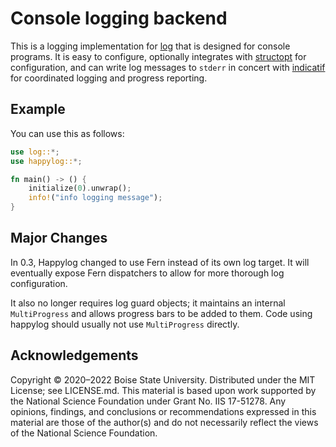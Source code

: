 # Console logging backend

This is a logging implementation for [log](https://docs.rs/log/) that is designed for console programs.
It is easy to configure, optionally integrates with [structopt](https://docs.rs/structopt/) for configuration,
and can write log messages to `stderr` in concert with [indicatif](https://docs.rs/indicatif/) for
coordinated logging and progress reporting.

## Example

You can use this as follows:

```rust
use log::*;
use happylog::*;

fn main() -> () {
    initialize(0).unwrap();
    info!("info logging message");
}
```

## Major Changes

In 0.3, Happylog changed to use Fern instead of its own log target.  It will
eventually expose Fern dispatchers to allow for more thorough log configuration.

It also no longer requires log guard objects; it maintains an internal `MultiProgress`
and allows progress bars to be added to them.  Code using happylog should usually not
use `MultiProgress` directly.

## Acknowledgements

Copyright &copy; 2020–2022 Boise State University.  Distributed under the MIT
License; see LICENSE.md. This material is based upon work supported by the
National Science Foundation under Grant No. IIS 17-51278. Any opinions,
findings, and conclusions or recommendations expressed in this material are
those of the author(s) and do not necessarily reflect the views of the National
Science Foundation.
